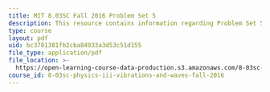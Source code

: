 ```yaml
---
title: MIT 8.03SC Fall 2016 Problem Set 5
description: This resource contains information regarding Problem Set 5
type: course
layout: pdf
uid: bc3781381fb2cba84933a3d53c51d155
file_type: application/pdf
file_location: >-
  https://open-learning-course-data-production.s3.amazonaws.com/8-03sc-physics-iii-vibrations-and-waves-fall-2016/bc3781381fb2cba84933a3d53c51d155_MIT8_03SCF16_ProblemSet5.pdf
course_id: 8-03sc-physics-iii-vibrations-and-waves-fall-2016
---
```

